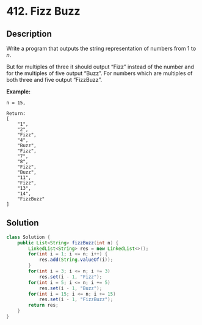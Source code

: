 # 412. Fizz Buzz

## Description

Write a program that outputs the string representation of numbers from 1 to *n*.

But for multiples of three it should output “Fizz” instead of the number and for the multiples of five output “Buzz”. For numbers which are multiples of both three and five output “FizzBuzz”.

**Example:**

```
n = 15,

Return:
[
    "1",
    "2",
    "Fizz",
    "4",
    "Buzz",
    "Fizz",
    "7",
    "8",
    "Fizz",
    "Buzz",
    "11",
    "Fizz",
    "13",
    "14",
    "FizzBuzz"
]
```

## Solution

```java
class Solution {
    public List<String> fizzBuzz(int n) {
        LinkedList<String> res = new LinkedList<>();
        for(int i = 1; i <= n; i++) {
            res.add(String.valueOf(i));
        }
        for(int i = 3; i <= n; i += 3) 
            res.set(i - 1, "Fizz");
        for(int i = 5; i <= n; i += 5) 
            res.set(i - 1, "Buzz");
        for(int i = 15; i <= n; i += 15) 
            res.set(i - 1, "FizzBuzz");
        return res;
    }
}
```

